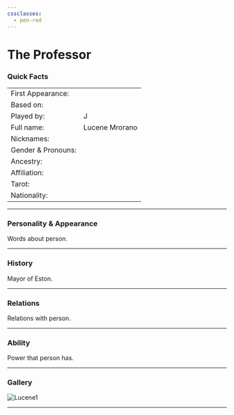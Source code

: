 ```yaml
---
cssclasses:
  - pen-red
---
```

# The Professor
### Quick Facts

|                    |                |
| ------------------ | -------------- |
| First Appearance:  |                |
| Based on:          |                |
| Played by:         | J              |
| Full name:         | Lucene Mrorano |
| Nicknames:         |                |
| Gender & Pronouns: |                |
| Ancestry:          |                |
| Affiliation:       |                |
| Tarot:             |                |
| Nationality:       |                |
***
### Personality & Appearance
Words about person.

***
### History
Mayor of Eston.

***
### Relations
Relations with person.

***
### Ability
Power that person has.

***
### Gallery

![Lucene1](../../../../../99%20-%20META/attachments/Lucene1.png)

***
